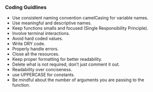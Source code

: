 ### Coding Guidlines

- Use consistent naming convention camelCasing for variable names.
- Use meaningful and descriptive names.
- Keep functions smalls and focused (Single Responsibility Principle).
- Involve terminal interactions.
- Avoid hard coded values.
- Write DRY code.
- Properly handle errors.
- Close all the resources.
- Keep proper formatting for better readability.
- Delete what is not required, don’t just comment it out.
- Readability over conciseness.
- use UPPERCASE for constants.
- Be mindful about the number of arguments you are passing to the function.
